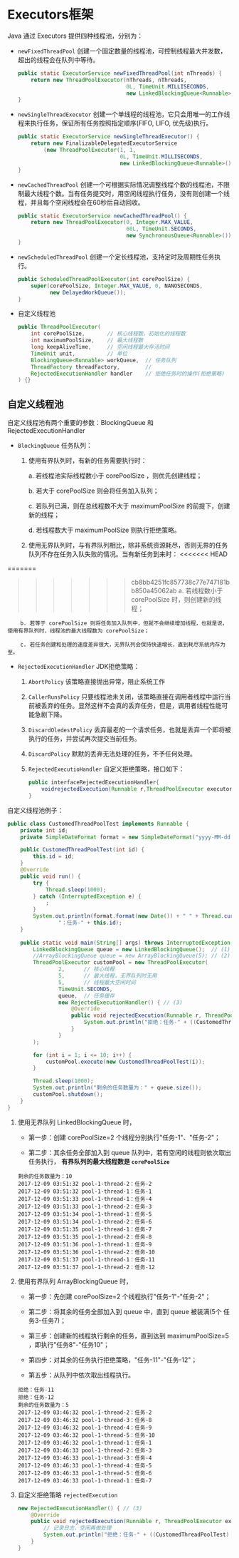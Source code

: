 # Executors框架

Java 通过 Executors 提供四种线程池，分别为：

* `newFixedThreadPool` 创建一个固定数量的线程池，可控制线程最大并发数，超出的线程会在队列中等待。

	```java
	public static ExecutorService newFixedThreadPool(int nThreads) {
        return new ThreadPoolExecutor(nThreads, nThreads,
                                      0L, TimeUnit.MILLISECONDS,
                                      new LinkedBlockingQueue<Runnable>());
    }
    ```

* `newSingleThreadExecutor` 创建一个单线程的线程池，它只会用唯一的工作线程来执行任务，保证所有任务按照指定顺序(FIFO, LIFO, 优先级)执行。

	```java
	public static ExecutorService newSingleThreadExecutor() {
        return new FinalizableDelegatedExecutorService
            (new ThreadPoolExecutor(1, 1,
                                    0L, TimeUnit.MILLISECONDS,
                                    new LinkedBlockingQueue<Runnable>()));
    }
    ```

* `newCachedThreadPool` 创建一个可根据实际情况调整线程个数的线程池，不限制最大线程个数。当有任务提交时，用空闲线程执行任务，没有则创建一个线程，并且每个空闲线程会在60秒后自动回收。

	```java
	public static ExecutorService newCachedThreadPool() {
        return new ThreadPoolExecutor(0, Integer.MAX_VALUE,
                                      60L, TimeUnit.SECONDS,
                                      new SynchronousQueue<Runnable>());
    }
	```

* `newScheduledThreadPool` 创建一个定长线程池，支持定时及周期性任务执行。

	```java
	public ScheduledThreadPoolExecutor(int corePoolSize) {
        super(corePoolSize, Integer.MAX_VALUE, 0, NANOSECONDS,
              new DelayedWorkQueue());
    }
    ```

* 自定义线程池

	```java
	public ThreadPoolExecutor(
		int corePoolSize,		// 核心线程数，初始化的线程数
		int maximumPoolSize,	// 最大线程数
		long keepAliveTime,		// 空闲线程最大存活时间
		TimeUnit unit,			// 单位
		BlockingQueue<Runnable> workQueue,	// 任务队列
		ThreadFactory threadFactory,		// 
		RejectedExecutionHandler handler	// 拒绝任务时的操作(拒绝策略)
	) {}
	```

## 自定义线程池

自定义线程池有两个重要的参数：BlockingQueue 和 RejectedExecutionHandler

* `BlockingQueue` 任务队列：
 
 	1. 使用有界队列时，有新的任务需要执行时：

 		a. 若线程池实际线程数小于 corePoolSize ，则优先创建线程；

 		b. 若大于 corePoolSize 则会将任务加入队列；

 		c. 若队列已满，则在总线程数不大于 maximumPoolSize 的前提下，创建新的线程；

 		d. 若线程数大于 maximumPoolSize 则执行拒绝策略。

 	2. 使用无界队列时，与有界队列相比，除非系统资源耗尽，否则无界的任务队列不存在任务入队失败的情况。当有新任务到来时：
<<<<<<< HEAD
 		
=======
>>>>>>> cb8bb4251fc857738c77e747181bb850a45062ab
 		a. 若线程数小于 corePoolSize 时，则创建新的线程；

 		b. 若等于 corePoolSize 则将任务加入队列中，但就不会继续增加线程，也就是说，使用有界队列时，线程池的最大线程数为 corePoolSize；

 		c. 若任务创建和处理的速度差异很大，无界队列会保持快速增长，直到耗尽系统内存为至。

* `RejectedExecutionHandler` JDK拒绝策略：

	1. `AbortPolicy` 该策略直接抛出异常，阻止系统工作

	2. `CallerRunsPolicy` 只要线程池未关闭，该策略直接在调用者线程中运行当前被丢弃的任务。显然这样不会真的丢弃任务，但是，调用者线程性能可能急剧下降。

	3. `DiscardOledestPolicy`  丢弃最老的一个请求任务，也就是丢弃一个即将被执行的任务，并尝试再次提交当前任务。

	4. `DiscardPolicy` 默默的丢弃无法处理的任务，不予任何处理。

	5. `RejectedExecutioHandler` 自定义拒绝策略，接口如下：

		```java
		public interfaceRejectedExecutionHandler{
		    voidrejectedExecution(Runnable r,ThreadPoolExecutor executor);
		}
		```

自定义线程池例子：

```java
public class CustomedThreadPoolTest implements Runnable {
    private int id;
    private SimpleDateFormat format = new SimpleDateFormat("yyyy-MM-dd hh:mm:ss");

    public CustomedThreadPoolTest(int id) {
        this.id = id;
    }
    @Override
    public void run() {
        try {
            Thread.sleep(1000);
        } catch (InterruptedException e) {
            ;
        }
        System.out.println(format.format(new Date()) + " " + Thread.currentThread().getName() +
                "：任务-" + this.id);
    }
    
    public static void main(String[] args) throws InterruptedException {
        LinkedBlockingQueue queue = new LinkedBlockingQueue();  // (1)
        //ArrayBlockingQueue queue = new ArrayBlockingQueue(5); // (2)
        ThreadPoolExecutor customPool = new ThreadPoolExecutor(
                2,      // 核心线程
                5,  	// 最大线程，无界队列时无用
                5,		// 线程最大空闲时间
                TimeUnit.SECONDS,
                queue, 	// 任务缓存
                new RejectedExecutionHandler() { // (3)
                    @Override
                    public void rejectedExecution(Runnable r, ThreadPoolExecutor executor) {
                        System.out.println("拒绝：任务-" + ((CustomedThreadPoolTest) r).getId());
                    }
                }
        );

        for (int i = 1; i <= 10; i++) {
            customPool.execute(new CustomedThreadPoolTest(i));
        }

        Thread.sleep(1000);
        System.out.println("剩余的任务数量为：" + queue.size());
        customPool.shutdown();
    }
}
```

1. 使用无界队列 LinkedBlockingQueue 时，

	* 第一步：创建 corePoolSize=2 个线程分别执行"任务-1"、"任务-2"；

	* 第二步：其余任务全部加入到 queue 队列中，若有空闲的线程则依次取出任务执行， **有界队列的最大线程数是 `corePoolSize`** 

	```
	剩余的任务数量为：10
	2017-12-09 03:51:32 pool-1-thread-2：任务-2
	2017-12-09 03:51:32 pool-1-thread-1：任务-1
	2017-12-09 03:51:33 pool-1-thread-1：任务-4
	2017-12-09 03:51:33 pool-1-thread-2：任务-3
	2017-12-09 03:51:34 pool-1-thread-1：任务-5
	2017-12-09 03:51:34 pool-1-thread-2：任务-6
	2017-12-09 03:51:35 pool-1-thread-1：任务-7
	2017-12-09 03:51:35 pool-1-thread-2：任务-8
	2017-12-09 03:51:36 pool-1-thread-1：任务-9
	2017-12-09 03:51:36 pool-1-thread-2：任务-10
	2017-12-09 03:51:37 pool-1-thread-1：任务-11
	2017-12-09 03:51:37 pool-1-thread-2：任务-12
	```

2. 使用有界队列 ArrayBlockingQueue 时，

	* 第一步：先创建 corePoolSize=2 个线程执行"任务-1"-"任务-2"；

	* 第二步：将其余的任务全部加入到 queue 中，直到 queue 被装满(5个 任务3-任务7)；

	* 第三步：创建新的线程执行剩余的任务，直到达到 maximumPoolSize=5 ，即执行"任务8"-"任务10"；

	* 第四步：对其余的任务执行拒绝策略，"任务-11"-"任务-12"；

	* 第五步：从队列中依次取出线程执行。

	```
	拒绝：任务-11
	拒绝：任务-12
	剩余的任务数量为：5
	2017-12-09 03:46:32 pool-1-thread-2：任务-2
	2017-12-09 03:46:32 pool-1-thread-3：任务-8
	2017-12-09 03:46:32 pool-1-thread-4：任务-9
	2017-12-09 03:46:32 pool-1-thread-5：任务-10
	2017-12-09 03:46:32 pool-1-thread-1：任务-1
	2017-12-09 03:46:33 pool-1-thread-2：任务-3
	2017-12-09 03:46:33 pool-1-thread-3：任务-4
	2017-12-09 03:46:33 pool-1-thread-4：任务-5
	2017-12-09 03:46:33 pool-1-thread-5：任务-6
	2017-12-09 03:46:33 pool-1-thread-1：任务-7
	```

3. 自定义拒绝策略 `rejectedExecution`

	```java
	new RejectedExecutionHandler() { // (3)
        @Override
        public void rejectedExecution(Runnable r, ThreadPoolExecutor executor) {
        	// 记录日志，空闲再做处理
            System.out.println("拒绝：任务-" + ((CustomedThreadPoolTest) r).getId());
        }
    }
    ```